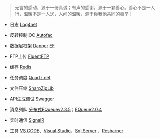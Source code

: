 > 无言的感动，源于一份真诚；有声的感谢，源于一颗善心。善心不是一人行，温暖不是一人送，人间的温暖，源于你我他共同的善举！

- 日志 [Log4net](https://github.com/colindcli/CodeGit/tree/master/log4net)
- 反转控制IOC [Autofac](https://github.com/colindcli/CodeGit/tree/master/Autofac)
- 数据层框架 [Dapper](https://github.com/colindcli/CodeGit/tree/master/Dapper) [EF](https://github.com/colindcli/CodeGit/tree/master/EF)
- FTP上传 [FluentFTP](https://github.com/colindcli/CodeGit/tree/master/FluentFTP)
- 缓存 [Redis](https://github.com/colindcli/CodeGit/tree/master/Redis)

- 任务调度 [Quartz.net](https://github.com/colindcli/CodeGit/tree/master/Quartz.net)
- 文件压缩 [SharpZipLib](https://github.com/colindcli/CodeGit/tree/master/SharpZipLib)
- API生成调试 [Swagger](https://github.com/colindcli/CodeGit/tree/master/Swagger)
- 消息列队 [分布式EQueuev2.3.5](https://github.com/colindcli/EQueueService)；[EQueue2.0.4](https://github.com/colindcli/EQueueSample)
- 实时通信 [SignalR](https://github.com/colindcli/CodeGit/tree/master/SignalR)
- 工具 [VS CODE](https://github.com/colindcli/CodeGit/tree/master/VS%20Code)、[Visual Studio](https://github.com/colindcli/CodeGit/tree/master/VS2017)、[Sql Server](https://github.com/colindcli/CodeGit/tree/master/SqlServer) 、[Resharper](https://github.com/colindcli/CodeGit/tree/master/Soft)
